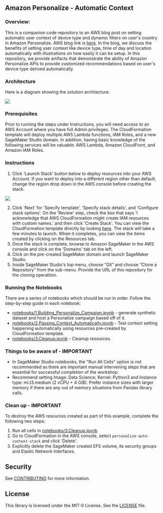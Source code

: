 ## Amazon Personalize - Automatic Context

### Overview:

This is a companion code repository to an AWS blog post on setting automatic user context of device type and dynamic filters on user's country in Amazon Personalize. AWS blog link is [here](https://aws.amazon.com/blogs/machine-learning/recommend-and-dynamically-filter-items-based-on-user-context-in-amazon-personalize/). In the blog, we discuss the benefits of setting user context like device type, time of day and location automatically with illustrations on how easily it can be setup. In this repository, we provide artifacts that demonstrate the ability of Amazon Personalize APIs to provide customized recommendations based on user's device type derived automatically.

### Architecture

Here is a diagram showing the solution architecture:

<img src="./images/architecture.png" />

### Prerequisites

Prior to running the steps under Instructions, you will need access to an AWS Account where you have full Admin privileges. The CloudFormation template will deploy multiple AWS Lambda functions, IAM Roles, and a new SageMaker Studio domain. In addition, having basic knowledge of the following services will be valuable: AWS Lambda, Amazon CloudFront, and Amazon IAM Roles.

### Instructions

1. Click 'Launch Stack' button below to deploy resources into your AWS Account. If you want to deploy into a different region other than default, change the region drop down in the AWS console before creating the stack.

[<img src="./images/cloudformation-launch-stack.png">](https://console.aws.amazon.com/cloudformation/home?region=us-east-1#/stacks/new?stackName=personalize-auto-context-stack&templateURL=https://personalize-solution-staging-us-east-1.s3.amazonaws.com/personalize-auto-context/personalize-auto-context-template.yml)


2. Click 'Next' for 'Specify template', 'Specify stack details', and 'Configure stack options'. On the 'Review' step, check the box that says 'I acknowledge that AWS CloudFormation might create IAM resources with custom names.' and then click 'Create Stack'. You can view the CloudFormation template directly by looking [here](./templates/personalize-auto-context-template.yml). The stack will take a few minutes to launch. When it completes, you can view the items created by clicking on the Resources tab.
3. Once the stack is complete, browse to Amazon SageMaker in the AWS console and click on the 'Domains' tab on the left.
4. Click on the pre-created SageMaker domain and launch SageMaker Studio.
5. Inside SageMaker Studio's top menu, choose “Git” and choose “Clone a Repository” from the sub-menu. Provide the URL of this repository for the cloning operatiion.

### Running the Notebooks

There are a series of notebooks which should be run in order. Follow the step-by-step guide in each notebook:

* [notebooks/1.Building_Personalize_Campaign.ipynb](./notebooks/1.Building_Personalize_Campaign.ipynb) - generate synthetic dataset and host a Personalize campaign based off of it.
* [notebooks/2.Passing_Context_Automatically.ipynb](./notebooks/2.Passing_Context_Automatically.ipynb) - Test context setting happening automatically using resources pre-created by CloudFormation template.
* [notebooks/3.Cleanup.ipynb](./notebooks/3.Cleanup.ipynb) - Cleanup resources.

### Things to be aware of - IMPORTANT

- In SageMaker Studio notebooks, the "Run All Cells" option is not recommended as there are important manual intervening steps that are essential for successful completion of the workshop.
- Recommend setting Image: Data Science; Kernel: Python3 and Instance type: ml.t3.medium (2 vCPU + 4 GiB). Prefer instance sizes with larger memory if there are any out of memory situations from Pandas library calls.


### Clean up - IMPORTANT
To destroy the AWS resources created as part of this example, complete the following two steps:
1. Run all cells in [notebooks/3.Cleanup.ipynb](./notebooks/3.Cleanup.ipynb)
2. Go to CloudFormation in the AWS console, select `personalize-auto-context-stack` and click 'Delete'.
3. Explicitly delete the SageMaker created EFS volume, its security groups and Elastic Network Interfaces.

## Security

See [CONTRIBUTING](CONTRIBUTING.md#security-issue-notifications) for more information.

## License

This library is licensed under the MIT-0 License. See the [LICENSE](./LICENSE) file.